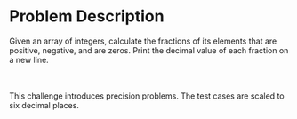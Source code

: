 # Problem Description

Given an array of integers, calculate the fractions of its elements that are positive, negative, and are zeros. Print the decimal value of each fraction on a new line.

<br>
<br>
This challenge introduces precision problems. The test cases are scaled to six decimal places.

